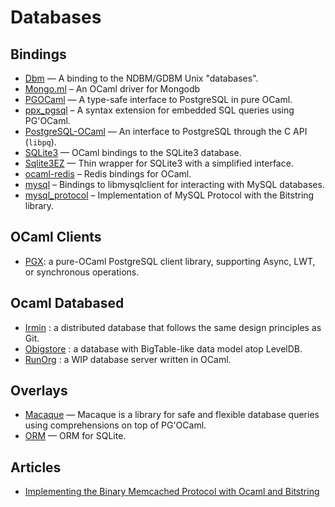# Databases

## Bindings

* [Dbm](https://forge.ocamlcore.org/projects/camldbm/)  — A binding to the NDBM/GDBM Unix "databases".
* [Mongo.ml](https://massd.github.io/mongo/)  – An OCaml driver for Mongodb
* [PGOCaml](http://pgocaml.forge.ocamlcore.org/)  — A type-safe interface to PostgreSQL in pure OCaml.
* [ppx_pgsql](https://github.com/tizoc/ppx_pgsql)  – A syntax extension for embedded SQL queries using PG'OCaml.
* [PostgreSQL-OCaml](https://mmottl.github.io/postgresql-ocaml/)  — An interface to PostgreSQL through the C API (`libpq`).
* [SQLite3](https://github.com/mmottl/sqlite3-ocaml/)  — OCaml bindings to the SQLite3 database.
* [Sqlite3EZ](https://mlin.github.io/ocaml-sqlite3EZ/)  — Thin wrapper for SQLite3 with a simplified interface.
* [ocaml-redis](https://github.com/0xffea/ocaml-redis)  – Redis bindings for OCaml.
* [mysql](http://ocaml-mysql.forge.ocamlcore.org/)  – Bindings to libmysqlclient for interacting with MySQL databases.
* [mysql_protocol](https://github.com/slegrand45/mysql_protocol)  – Implementation of MySQL Protocol with the Bitstring library.

## OCaml Clients

* [PGX](https://github.com/arenadotio/pgx): a pure-OCaml PostgreSQL client library, supporting Async, LWT, or synchronous operations.

## Ocaml Databased

* [Irmin](https://github.com/mirage/irmin) : a distributed database that follows the same design principles as Git.
* [Obigstore](http://obigstore.forge.ocamlcore.org/) : a database with BigTable-like data model atop LevelDB.
* [RunOrg](https://github.com/RunOrg/RunOrg) : a WIP database server written in OCaml.

## Overlays

* [Macaque](https://github.com/ocsigen/macaque)  — Macaque is a library for safe and flexible database queries using comprehensions on top of PG'OCaml.
* [ORM](https://github.com/mirage/orm/)  — ORM for SQLite.

## Articles

* [Implementing the Binary Memcached Protocol with Ocaml and Bitstring](http://andreas.github.io/2014/08/22/implementing-the-binary-memcached-protocol-with-ocaml-and-bitstring/)
